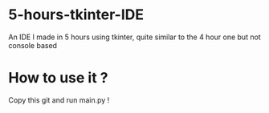 # 5-hours-tkinter-IDE
An IDE I made in 5 hours using tkinter, quite similar to the 4 hour one but not console based
# How to use it ?
Copy this git and run main.py !
